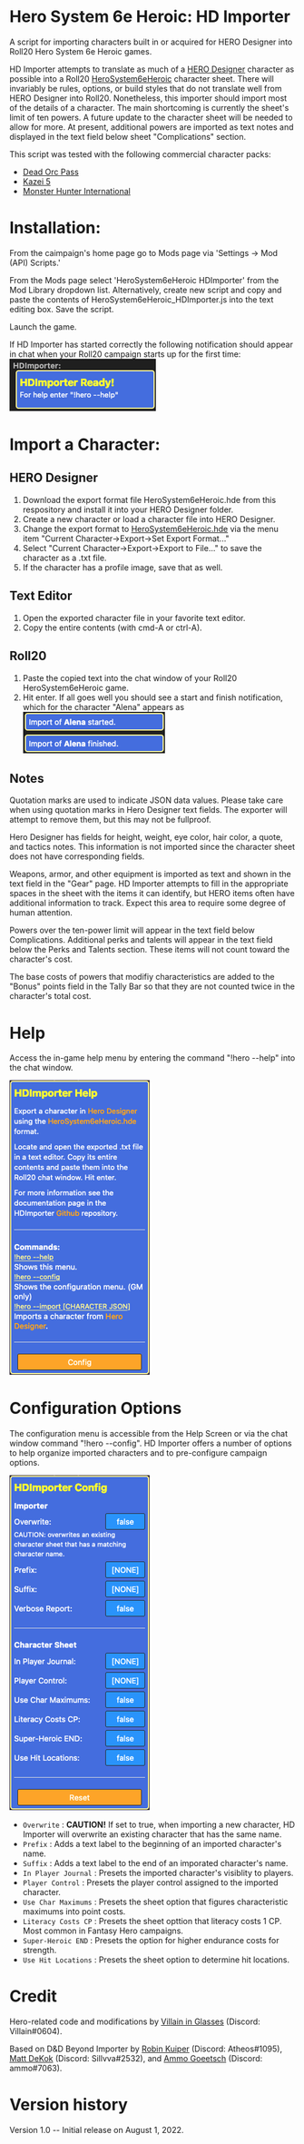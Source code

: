 # Hero System 6e Heroic: HD Importer
A script for importing characters built in or acquired for HERO Designer into Roll20 Hero System 6e Heroic games. 

HD Importer attempts to translate as much of a [HERO Designer](https://www.herogames.com/store/product/1-hero-designer/) character as possible into a Roll20 [HeroSystem6eHeroic](https://github.com/Roll20/roll20-character-sheets/blob/master/HeroSystem6eHeroic/README.md) character sheet. There will invariably be rules, options, or build styles that do not translate well from HERO Designer into Roll20. Nonetheless, this importer should import most of the details of a character. The main shortcoming is currently the sheet's limit of ten powers. A future update to the character sheet will be needed to allow for more. At present, additional powers are imported as text notes and displayed in the text field below sheet "Complications" section.

This script was tested with the following commercial character packs:
- [Dead Orc Pass](https://www.herogames.com/store/product/910-dead-orc-pass-mini-campaign-book-pdfhdc/)
- [Kazei 5](https://www.herogames.com/store/product/92-kazei-5-character-pack/)
- [Monster Hunter International](https://www.herogames.com/store/product/5-monster-hunter-international-character-pack/)

# Installation:

From the caimpaign's home page go to Mods page via 'Settings -> Mod (API) Scripts.' 

From the Mods page select 'HeroSystem6eHeroic HDImporter' from the Mod Library dropdown list. Alternatively, create new script and copy and paste the contents of HeroSystem6eHeroic_HDImporter.js into the text editing box. Save the script.

Launch the game.

If HD Importer has started correctly the following notification should appear in chat when your Roll20 campaign starts up for the first time:
![HelpMenu](/HeroSystem6eHeroic_HDImporter/images/ScriptReady.png)

# Import a Character:

## HERO Designer

1. Download the export format file HeroSystem6eHeroic.hde from this respository and install it into your HERO Designer folder.
2. Create a new character or load a character file into HERO Designer.
3. Change the export format to [HeroSystem6eHeroic.hde](https://github.com/Roll20/roll20-api-scripts/tree/master/HeroSystem6eHeroic_HDImporter/1.0/HeroSystem6eHeroic.hde) via the menu item "Current Character->Export->Set Export Format..."
4. Select "Current Character->Export->Export to File..." to save the character as a .txt file.
5. If the character has a profile image, save that as well.

## Text Editor
1. Open the exported character file in your favorite text editor.
2. Copy the entire contents (with cmd-A or ctrl-A).

## Roll20

1. Paste the copied text into the chat window of your Roll20 HeroSystem6eHeroic game.
2. Hit enter. If all goes well you should see a start and finish notification, which for the character "Alena" appears as
![HelpMenu](/HeroSystem6eHeroic_HDImporter/images/ImportSuccess.png)

## Notes

Quotation marks are used to indicate JSON data values. Please take care when using quotation marks in Hero Designer text fields. The exporter will attempt to remove them, but this may not be fullproof.

Hero Designer has fields for height, weight, eye color, hair color, a quote, and tactics notes. This information is not imported since the character sheet does not have corresponding fields.

Weapons, armor, and other equipment is imported as text and shown in the text field in the "Gear" page. HD Importer attempts to fill in the appropriate spaces in the sheet with the items it can identify, but HERO items often have additional information to track. Expect this area to require some degree of human attention.

Powers over the ten-power limit will appear in the text field below Complications. Additional perks and talents will appear in the text field below the Perks and Talents section. These items will not count toward the character's cost.

The base costs of powers that modifiy characteristics are added to the "Bonus" points field in the Tally Bar so that they are not counted twice in the character's total cost.

# Help
Access the in-game help menu by entering the command "!hero --help" into the chat window.

![HelpMenu](/HeroSystem6eHeroic_HDImporter/images/HelpMenu.png)

# Configuration Options

The configuration menu is accessible from the Help Screen or via the chat window command "!hero --config". HD Importer offers a number of options to help organize imported characters and to pre-configure campaign options.

![HelpMenu](/HeroSystem6eHeroic_HDImporter/images/ConfigMenu.png)

- `Overwrite` : **CAUTION!** If set to true, when importing a new character, HD Importer will overwrite an existing character that has the same name. 
- `Prefix` : Adds a text label to the beginning of an imported character's name.
- `Suffix` : Adds a text label to the end of an imporated character's name.
- `In Player Journal` : Presets the imported character's visiblity to players.
- `Player Control` : Presets the player control assigned to the imported character.
- `Use Char Maximums` : Presets the sheet option that figures characteristic maximums into point costs.
- `Literacy Costs CP` : Presets the sheet opttion that literacy costs 1 CP. Most common in Fantasy Hero campaigns.
- `Super-Heroic END` : Presets the option for higher endurance costs for strength.
- `Use Hit Locations` : Presets the sheet option to determine hit locations. 

# Credit
Hero-related code and modifications by [Villain in Glasses](https://app.roll20.net/users/633423/villain-in-glasses) (Discord: Villain#0604).

Based on D&D Beyond Importer by [Robin Kuiper](https://app.roll20.net/users/1226016/robin) (Discord: Atheos#1095), [Matt DeKok](https://app.roll20.net/users/494585/sillvva) (Discord: Sillvva#2532), and [Ammo Goeetsch](https://app.roll20.net/users/2990964/ammo) (Discord: ammo#7063).

# Version history
Version 1.0 -- Initial release on August 1, 2022.
